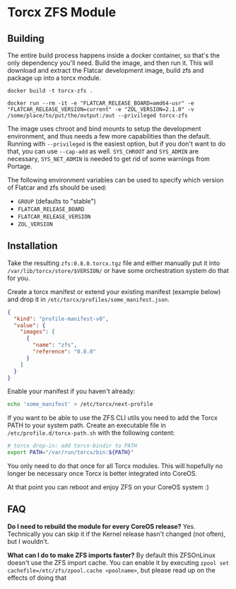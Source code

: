 # Torcx ZFS Module

## Building

The entire build process happens inside a docker container, so that's the only dependency you'll need. Build the image, and then run it. This will download and extract the Flatcar development image, build zfs and package up into a torcx module.

```
docker build -t torcx-zfs .

docker run --rm -it -e "FLATCAR_RELEASE_BOARD=amd64-usr" -e "FLATCAR_RELEASE_VERSION=current" -e "ZOL_VERSION=2.1.0" -v /some/place/to/put/the/output:/out --privileged torcx-zfs
```

The image uses chroot and bind mounts to setup the development environment, and thus needs a few more capabilities than the default. Running with `--privileged` is the easiest option, but if you don't want to do that, you can use `--cap-add` as well. `SYS_CHROOT` and `SYS_ADMIN` are necessary, `SYS_NET_ADMIN` is needed to get rid of some warnings from Portage.

The following environment variables can be used to specify which version of Flatcar and zfs should be used:
- `GROUP` (defaults to "stable")
- `FLATCAR_RELEASE_BOARD`
- `FLATCAR_RELEASE_VERSION`
- `ZOL_VERSION`

## Installation

Take the resulting `zfs:0.8.0.torcx.tgz` file and either manually put it into
`/var/lib/torcx/store/$VERSION/` or have some orchestration system do that for you. 

Create a torcx manifest or extend your existing manifest (example below) and drop it in `/etc/torcx/profiles/some_manifest.json`.
```json
{
  "kind": "profile-manifest-v0",
  "value": {
    "images": [
      {
        "name": "zfs",
        "reference": "0.8.0"
      }
    ]
  }
}
```

Enable your manifest if you haven't already:
```sh
echo 'some_manifest' > /etc/torcx/next-profile
```

If you want to be able to use the ZFS CLI utils you need to add the Torcx PATH to your system path. Create an executable file in `/etc/profile.d/torcx-path.sh` with the following content:
```sh
# torcx drop-in: add torcx-bindir to PATH
export PATH="/var/run/torcx/bin:${PATH}"
```
You only need to do that once for all Torcx modules. This will hopefully no longer be necessary once Torcx is better integrated into CoreOS.

At that point you can reboot and enjoy ZFS on your CoreOS system :)

## FAQ
**Do I need to rebuild the module for every CoreOS release?**
Yes. Technically you can skip it if the Kernel release hasn't changed (not often), but I wouldn't.

**What can I do to make ZFS imports faster?**
By default this ZFSOnLinux doesn't use the ZFS import cache. You can enable it by executing `zpool set cachefile=/etc/zfs/zpool.cache <poolname>`, but please read up on the effects of doing that
